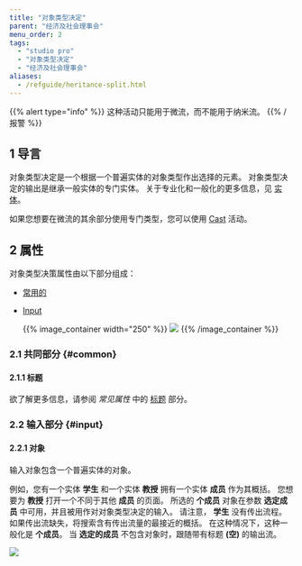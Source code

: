 ```yaml
---
title: "对象类型决定"
parent: "经济及社会理事会"
menu_order: 2
tags:
  - "studio pro"
  - "对象类型决定"
  - "经济及社会理事会"
aliases:
  - /refguide/heritance-split.html
---
```


{{% alert type="info" %}}
这种活动只能用于微流，而不能用于纳米流。
{{% /报警 %}}

## 1 导言

对象类型决定是一个根据一个普遍实体的对象类型作出选择的元素。 对象类型决定的输出是继承一般实体的专门实体。 关于专业化和一般化的更多信息，见 [实体](entities)。

如果您想要在微流的其余部分使用专门类型，您可以使用 [Cast](cast-object) 活动。

## 2 属性

对象类型决策属性由以下部分组成：

* [常用的](#common)

* [Input](#input)

    {{% image_container width="250" %}}
![](attachments/decisions/object-type-decision-properties.png)
{{% /image_container %}}

### 2.1 共同部分 {#common}

#### 2.1.1 标题

欲了解更多信息，请参阅 *常见属性* 中的 [标题](microflow-element-common-properties#caption) 部分。

### 2.2 输入部分 {#input}

#### 2.2.1 对象

输入对象包含一个普遍实体的对象。

例如，您有一个实体 **学生** 和一个实体 **教授** 拥有一个实体 **成员** 作为其概括。 您想要为 **教授** 打开一个不同于其他 **成员** 的页面。 所选的 **个成员** 对象在参数 **选定成员** 中可用，并且被用作对对象类型决定的输入。 请注意， **学生** 没有传出流程。 如果传出流缺失，将搜索含有传出流量的最接近的概括。 在这种情况下，这种一般化是 **个成员**。 当 **选定的成员** 不包含对象时，跟随带有标题 **(空)** 的输出流。

![](attachments/decisions/object-type-decision.png)



